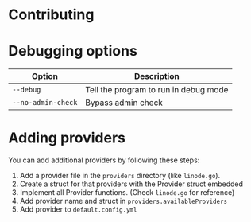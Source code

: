 # Contributing

# Debugging options

| Option             | Description                           |
|--------------------|---------------------------------------|
| `--debug`          | Tell the program to run in debug mode | 
| `--no-admin-check` | Bypass admin check                    |

# Adding providers

You can add additional providers by following these steps:
1. Add a provider file in the `providers` directory (like `linode.go`). 
2. Create a struct for that providers with the Provider struct embedded 
3. Implement all Provider functions. (Check `linode.go` for reference)
4. Add provider name and struct in `providers.availableProviders`
5. Add provider to `default.config.yml`
